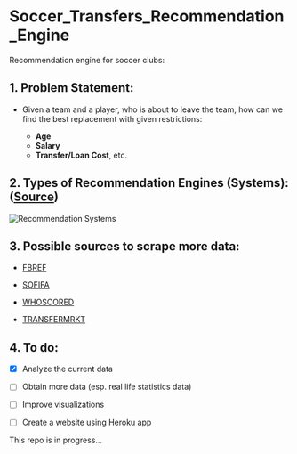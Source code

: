 # Soccer_Transfers_Recommendation_Engine

Recommendation engine for soccer clubs:

## 1. Problem Statement:

- Given a team and a player, who is about to leave the team, how can we find the best replacement with given restrictions: 

  - __Age__
  - __Salary__
  - __Transfer/Loan Cost__, etc.


## 2. Types of Recommendation Engines (Systems): ([Source](https://medium.com/datadriveninvestor/how-to-built-a-recommender-system-rs-616c988d64b2))

![Recommendation Systems](https://miro.medium.com/max/1000/1*YGlwilDLSG10HWf3u28ErQ.png)


## 3. Possible sources to scrape more data:

- [FBREF](https://fbref.com/en/)

- [SOFIFA](https://sofifa.com/)

- [WHOSCORED](https://www.whoscored.com/)

- [TRANSFERMRKT](https://www.transfermarkt.us/)

## 4. To do:

- [x] Analyze the current data

- [ ] Obtain more data (esp. real life statistics data)

- [ ] Improve visualizations

- [ ] Create a website using Heroku app

This repo is in progress...

